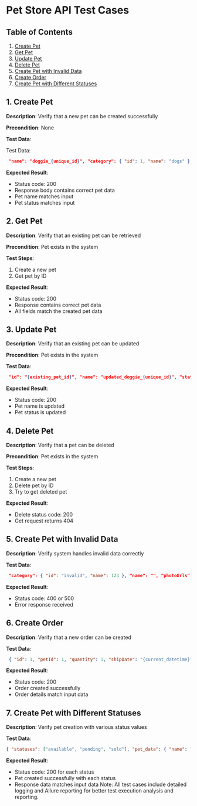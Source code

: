 # Pet Store API Test Cases

## Table of Contents
1. [Create Pet](#1-create-pet)
2. [Get Pet](#2-get-pet)
3. [Update Pet](#3-update-pet)
4. [Delete Pet](#4-delete-pet)
5. [Create Pet with Invalid Data](#5-create-pet-with-invalid-data)
6. [Create Order](#6-create-order)
7. [Create Pet with Different Statuses](#7-create-pet-with-different-statuses)

## 1. Create Pet
**Description**: Verify that a new pet can be created successfully

**Precondition**: None

**Test Data**:

Test Data: 
```json 
 "name": "doggie_{unique_id}", "category": { "id": 1, "name": "dogs" }, "photoUrls": ["string"], "tags": [ { "id": 0, "name": "string" } ], "status": "available" }
```
**Expected Result**:
- Status code: 200
- Response body contains correct pet data
- Pet name matches input
- Pet status matches input

## 2. Get Pet
**Description**: Verify that an existing pet can be retrieved

**Precondition**: Pet exists in the system

**Test Steps**:
1. Create a new pet
2. Get pet by ID

**Expected Result**:
- Status code: 200
- Response contains correct pet data
- All fields match the created pet data

## 3. Update Pet
**Description**: Verify that an existing pet can be updated

**Precondition**: Pet exists in the system

**Test Data**: 
```json
 "id": "{existing_pet_id}", "name": "updated_doggie_{unique_id}", "status": "pending" }
```
**Expected Result**:
- Status code: 200
- Pet name is updated
- Pet status is updated

## 4. Delete Pet
**Description**: Verify that a pet can be deleted

**Precondition**: Pet exists in the system

**Test Steps**:
1. Create a new pet
2. Delete pet by ID
3. Try to get deleted pet

**Expected Result**:
- Delete status code: 200
- Get request returns 404

## 5. Create Pet with Invalid Data
**Description**: Verify system handles invalid data correctly

**Test Data**: 
```json
 "category": { "id": "invalid", "name": 123 }, "name": "", "photoUrls": null, "status": "invalid_status" }
```
**Expected Result**:
- Status code: 400 or 500
- Error response received

## 6. Create Order
**Description**: Verify that a new order can be created

**Test Data**:
```json
 { "id": 1, "petId": 1, "quantity": 1, "shipDate": "{current_datetime}", "status": "placed", "complete": true }
```
**Expected Result**:
- Status code: 200
- Order created successfully
- Order details match input data

## 7. Create Pet with Different Statuses
**Description**: Verify pet creation with various status values

**Test Data**: 
```json
{ "statuses": ["available", "pending", "sold"], "pet_data": { "name": "doggie_{unique_id}", "category": { "id": 1, "name": "dogs" }, "photoUrls": ["string"], "tags": [ { "id": 0, "name": "string" } ] } }
```
**Expected Result**:
- Status code: 200 for each status
- Pet created successfully with each status
- Response data matches input data
Note: All test cases include detailed logging and Allure reporting for better test execution analysis and reporting.